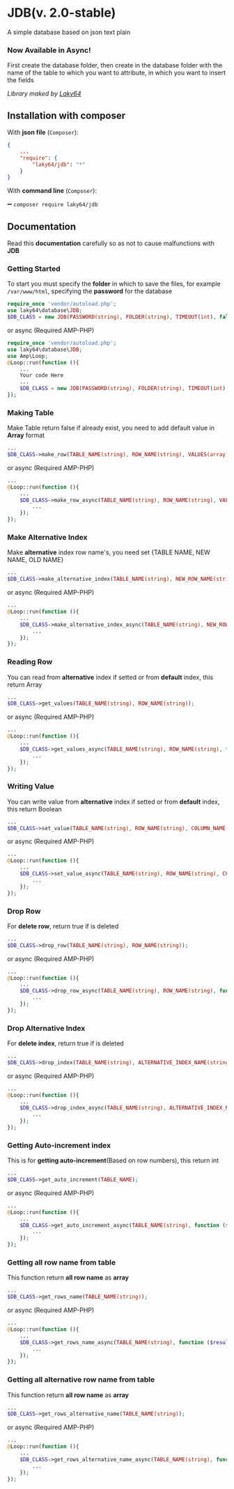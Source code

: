 # JDB(v. 2.0-stable)
A simple database based on json text plain

### Now Available in Async!

First create the database folder, then create in the database folder with the name of the table to which you want to attribute, in which you want to insert the fields

_Library maked by [Laky64](https://t.me/Laky64)_

## Installation with composer
With **json file** (`Composer`):
``` json
{
    ...
    "require": {
        "laky64/jdb": "*"
    }
}
```
With **command line** (`Composer`):

➖ `composer require laky64/jdb`

## Documentation
Read this **documentation** carefully so as not to cause malfunctions with **JDB**

### Getting Started
To start you must specify the **folder** in which to save the files, for example `/var/www/html`, specifying the **password** for the database

``` php
require_once 'vendor/autoload.php';
use laky64\database\JDB;
$DB_CLASS = new JDB(PASSWORD(string), FOLDER(string), TIMEOUT(int), false);
```

or async (Required AMP-PHP)

``` php
require_once 'vendor/autoload.php';
use laky64\database\JDB;
use Amp\Loop;
@Loop::run(function (){
    ...
    Your code Here
    ...
    $DB_CLASS = new JDB(PASSWORD(string), FOLDER(string), TIMEOUT(int), true);
});
```


### Making Table
Make Table return false if already exist, you need to add default value in **Array** format
``` php
...
$DB_CLASS->make_row(TABLE_NAME(string), ROW_NAME(string), VALUES(array));
```

or async (Required AMP-PHP)

``` php
...
@Loop::run(function (){
    ...
    $DB_CLASS->make_row_async(TABLE_NAME(string), ROW_NAME(string), VALUES(array), function ($result){
        ...
    });
});
```

### Make Alternative Index
Make **alternative** index row name's, you need set {TABLE NAME, NEW NAME, OLD NAME}
``` php
...
$DB_CLASS->make_alternative_index(TABLE_NAME(string), NEW_ROW_NAME(string), ROW_NAME(string));
```

or async (Required AMP-PHP)

``` php
...
@Loop::run(function (){
    ...
    $DB_CLASS->make_alternative_index_async(TABLE_NAME(string), NEW_ROW_NAME(string), ROW_NAME(string), function ($result){
        ...
    });
});
```

### Reading Row
You can read from **alternative** index if setted or from **default** index, this return Array
``` php
...
$DB_CLASS->get_values(TABLE_NAME(string), ROW_NAME(string));
```

or async (Required AMP-PHP)

``` php
...
@Loop::run(function (){
    ...
    $DB_CLASS->get_values_async(TABLE_NAME(string), ROW_NAME(string), function ($result){
        ...
    });
});
```

### Writing Value
You can write value from **alternative** index if setted or from **default** index, this return Boolean
``` php
...
$DB_CLASS->set_value(TABLE_NAME(string), ROW_NAME(string), COLUMN_NAME(string), VALUE(string or array));
```

or async (Required AMP-PHP)

``` php
...
@Loop::run(function (){
    ...
    $DB_CLASS->set_value_async(TABLE_NAME(string), ROW_NAME(string), COLUMN_NAME(string), VALUE(string or array), function ($result){
        ...
    });
});
```

### Drop Row
For **delete row**, return true if is deleted
``` php
...
$DB_CLASS->drop_row(TABLE_NAME(string), ROW_NAME(string));
```

or async (Required AMP-PHP)

``` php
...
@Loop::run(function (){
    ...
    $DB_CLASS->drop_row_async(TABLE_NAME(string), ROW_NAME(string), function ($result){
        ...
    });
});
```

### Drop Alternative Index
For **delete index**, return true if is deleted
``` php
...
$DB_CLASS->drop_index(TABLE_NAME(string), ALTERNATIVE_INDEX_NAME(string));
```

or async (Required AMP-PHP)

``` php
...
@Loop::run(function (){
    ...
    $DB_CLASS->drop_index_async(TABLE_NAME(string), ALTERNATIVE_INDEX_NAME(string), function ($result){
        ...
    });
});
```

### Getting Auto-increment index
This is for **getting auto-increment**(Based on row numbers), this return int
``` php
...
$DB_CLASS->get_auto_increment(TABLE_NAME);
```

or async (Required AMP-PHP)

``` php
...
@Loop::run(function (){
    ...
    $DB_CLASS->get_auto_increment_async(TABLE_NAME(string), function ($result){
        ...
    });
});
```

### Getting all row name from table
This function return **all row name** as **array**
``` php
...
$DB_CLASS->get_rows_name(TABLE_NAME(string));
```

or async (Required AMP-PHP)

``` php
...
@Loop::run(function (){
    ...
    $DB_CLASS->get_rows_name_async(TABLE_NAME(string), function ($result){
        ...
    });
});
```

### Getting all alternative row name from table
This function return **all row name** as **array**
``` php
...
$DB_CLASS->get_rows_alternative_name(TABLE_NAME(string));
```

or async (Required AMP-PHP)

``` php
...
@Loop::run(function (){
    ...
    $DB_CLASS->get_rows_alternative_name_async(TABLE_NAME(string), function ($result){
        ...
    });
});
```
